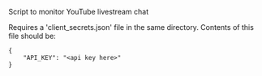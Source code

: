Script to monitor YouTube livestream chat

Requires a 'client_secrets.json' file in the same directory. Contents of this file should be:

```
{
    "API_KEY": "<api key here>"
}
```
